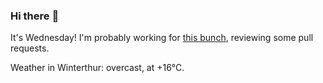 ### Hi there :wave:

It's Wednesday! I'm probably working for [this bunch](https://github.com/kohofinancial), reviewing some pull requests.

Weather in Winterthur: overcast, at +16°C.
